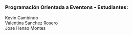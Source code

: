 ### Programación Orientada a Eventons - Estudiantes:   
Kevin Cambindo  
Valentina Sanchez Rosero  
Jose Henao Montes

